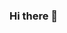 ### Hi there 👋

<!--
**peresmishnyk/peresmishnyk** is a ✨ _special_ ✨ repository because its `README.md` (this file) appears on your GitHub profile.

Here are some ideas to get you started:

- 🔭 I’m currently working on ...
- 🌱 I’m currently learning ...
- 👯 I’m looking to collaborate on ...
- 🤔 I’m looking for help with ...
- 💬 Ask me about ...
- 📫 How to reach me: ...
- 😄 Pronouns: ...
- ⚡ Fun fact: ...
-->

<!--

Some small statistics

![image](https://github-readme-stats.vercel.app/api?username=peresmishnyk&hide=stars,issues&include_all_commits=true&count_private=true)

![image](https://github-readme-stats.vercel.app/api/top-langs/?username=peresmishnyk&hide=css,html&langs_count=3)

-->

 
 <!--

![test](https://user-images.githubusercontent.com/1893866/166166741-894a3568-33b0-4d5c-8874-70f06a676b54.jpg)

-->
